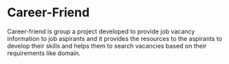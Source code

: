 # Career-Friend
Career-friend is group a project developed to provide job vacancy information to job aspirants and it provides the resources to the aspirants to develop their skills and helps them to search vacancies based on their requirements like domain.
